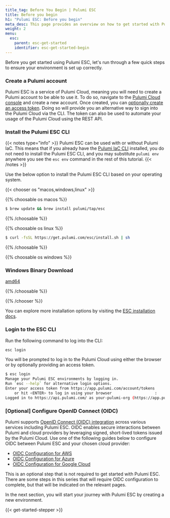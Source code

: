 ```yaml
---
title_tag: Before You Begin | Pulumi ESC
title: Before you begin
h1: "Pulumi ESC: Before you begin"
meta_desc: This page provides an overview on how to get started with Pulumi ESC.
weight: 2
menu:
  esc:
    parent: esc-get-started
    identifier: esc-get-started-begin
---
```


Before you get started using Pulumi ESC, let's run through a few quick steps to ensure your environment is set up correctly.

### Create a Pulumi account

Pulumi ESC is a service of Pulumi Cloud, meaning you will need to create a Pulumi account to be able to use it. To do so, navigate to the [Pulumi Cloud console](https://app.pulumi.com) and create a new account. Once created, you can [optionally create an access token](/docs/pulumi-cloud/access-management/access-tokens/). Doing so will provide you an alternative way to sign into the Pulumi Cloud via the CLI. The token can also be used to automate your usage of the Pulumi Cloud using the REST API.

### Install the Pulumi ESC CLI

{{< notes type="info" >}}
Pulumi ESC can be used with or without Pulumi IaC. This means that if you already have the [Pulumi IaC CLI](/docs/cli/) installed, you do not need to install the Pulumi ESC CLI, and you may substitute `pulumi env` anywhere you see the `esc env` command in the rest of this tutorial.
{{< /notes >}}

Use the below option to install the Pulumi ESC CLI based on your operating system.

{{< chooser os "macos,windows,linux" >}}

{{% choosable os macos %}}

```bash
$ brew update && brew install pulumi/tap/esc
```

{{% /choosable %}}

{{% choosable os linux %}}

```bash
$ curl -fsSL https://get.pulumi.com/esc/install.sh | sh
```

{{% /choosable %}}

{{% choosable os windows %}}

<div class="mb-6 border-solid border-b-2 border-gray-200">
<div class="w-full">
<h3 class="no-anchor pt-4"><i class="fas fa-download pr-2"></i>Windows Binary Download</h3>
<p>
<a class="btn btn-secondary mx-2" href="https://get.pulumi.com/esc/releases/esc-v{{< latest-version-esc >}}-windows-x64.zip">amd64</a>
</p>
</div>
</div>

{{% /choosable %}}

{{% /chooser %}}

You can explore more installation options by visiting the [ESC installation docs](/docs/install/esc/).

### Login to the ESC CLI

Run the following command to log into the CLI:

```bash
esc login
```

You will be prompted to log in to the Pulumi Cloud using either the browser or by optionally providing an access token.

```bash
$ esc login
Manage your Pulumi ESC environments by logging in.
Run `esc --help` for alternative login options.
Enter your access token from https://app.pulumi.com/account/tokens
    or hit <ENTER> to log in using your browser                   :
Logged in to https://api.pulumi.com/ as your-pulumi-org (https://app.pulumi.com/your-pulumi-org)
```

### [Optional] Configure OpenID Connect (OIDC)

Pulumi supports [OpenID Connect (OIDC) integration](/docs/esc/environments/configuring-oidc) across various services including Pulumi ESC. OIDC enables secure interactions between Pulumi and cloud providers by leveraging signed, short-lived tokens issued by the Pulumi Cloud. Use one of the following guides below to configure OIDC between Pulumi ESC and your chosen cloud provider:

- [OIDC Configuration for AWS](/docs/esc/environments/configuring-oidc/aws/)
- [OIDC Configuration for Azure](/docs/esc/environments/configuring-oidc/azure/)
- [OIDC Configuration for Google Cloud](/docs/esc/environments/configuring-oidc/gcp/)

This is an optional step that is not required to get started with Pulumi ESC. There are some steps in this series that will require OIDC configuration to complete, but that will be indicated on the relevant pages.

In the next section, you will start your journey with Pulumi ESC by creating a new environment.

{{< get-started-stepper >}}
